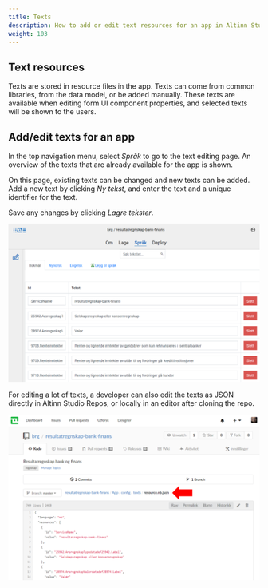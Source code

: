 ```yaml
---
title: Texts
description: How to add or edit text resources for an app in Altinn Studio.
weight: 103
---
```


## Text resources
Texts are stored in resource files in the app. Texts can come from common libraries, from the data model, or be added manually.
These texts are available when editing form UI component properties, and selected texts will be shown to the users.

## Add/edit texts for an app
In the top navigation menu, select _Språk_ to go to the text editing page. 
An overview of the texts that are already available for the app is shown.

On this page, existing texts can be changed and new texts can be added.
Add a new text by clicking _Ny tekst_, and enter the text and a unique identifier for the text. 

Save any changes by clicking _Lagre tekster_.

![Edit texts in Designer](edit-texts-in-designer.png "Edit texts in Designer")

For editing a lot of texts, a developer can also edit the texts as JSON directly in Altinn Studio Repos,
or locally in an editor after cloning the repo.

![Edit texts in Repos](edit-texts-in-repos.png "Edit texts in Repos")